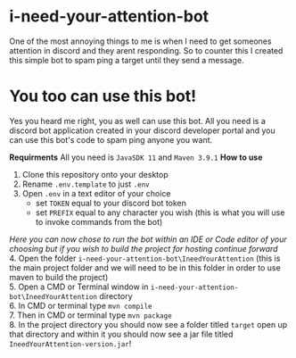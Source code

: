 # i-need-your-attention-bot
One of the most annoying things to me is when I need to get someones attention in discord and they arent responding. So to counter this I created this simple bot to spam ping a target until they send a message.

# You too can use this bot!
Yes you heard me right, you as well can use this bot. All you need is a discord bot application created in your discord developer portal and you can use this bot's code to spam ping anyone you want.

**Requirments**
All you need is ```JavaSDK 11``` and ```Maven 3.9.1```
**How to use**
1. Clone this repository onto your desktop 
2. Rename ```.env.template``` to just ```.env```
3. Open ```.env``` in a text editor of your choice
   - set ```TOKEN``` equal to your discord bot token
   - set ```PREFIX``` equal to any character you wish (this is what you will use to invoke commands from the bot)

*Here you can now chose to run the bot within an IDE or Code editor of your choosing but if you wish to build the project for hosting continue forward*\
4. Open the folder ```i-need-your-attention-bot\IneedYourAttention``` (this is the main project folder and we will need to be in this folder in order to use maven to build the project)\
5. Open a CMD or Terminal window in ```i-need-your-attention-bot\IneedYourAttention``` directory\
6. In CMD or terminal type ```mvn compile```\
7. Then in CMD or terminal type ```mvn package```\
8. In the project directory you should now see a folder titled ```target``` open up that directory and within it you should now see a jar file titled ```IneedYourAttention-version.jar```!

